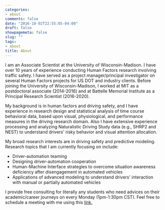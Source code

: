 ```yaml
---
categories:
- about
comments: false
date: "2016-10-02T22:55:05-04:00"
draft: false
showpagemeta: false
slug: ""
tags:
- about
title: About
---
```


I am an Associate Scientist at the University of Wisconsin-Madison. I have over 10 years of experience conducting Human Factors research involving traffic safety. I have served as a project manager/principal investigator on several Human Factors projects for US DOT and industry clients. Before joining the University of Wisconsin-Madison, I worked at MIT as a postdoctoral associate (2014-2016) and at Battelle Memorial Institute as a Principal Research Scientist (2016-2020). 

My background is in human factors and driving safety, and I have experience in research design and statistical analysis of time course behavioral data, based upon visual, physiological, and performance measures in the driving research domain. Also I have extensive experience processing and analyzing Naturalistic Driving Study data (e.g., SHRP2 and NEST) to understand drivers' risky behavior and visual attention allocation.

My broad research interests are in driving safety and predictive modeling. Research topics that I am currently focusing on include:
- Driver-automation teaming
- Designing driver-automation cooperation
- Human-Machine Interface strategies to overcome situation awareness deficiency after disengagement in automated vehicles
- Applications of advanced modeling to understand drivers' interaction with manual or partially automated vehicles

I provide free consulting for literally any students who need advices on their academic/career journeys on every Monday (1pm-1:30pm CST). Feel free to schedule a meeting with me using this [link.](https://calendly.com/joonbum/15min)
